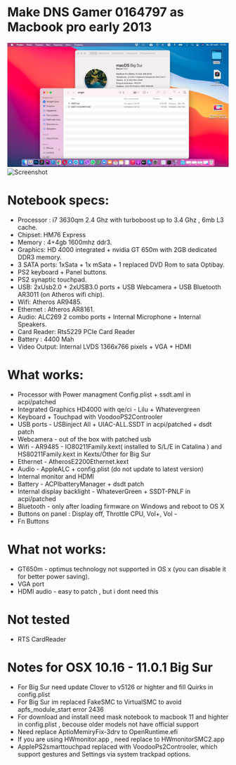 # Make DNS Gamer 0164797 as Macbook pro early 2013

![Screenshot](/Screenshots/screen2.png)
![Screenshot](/Screenshots/screen1.png)

# Notebook specs:
 - Processor : i7 3630qm 2.4 Ghz with turboboost up to 3.4 Ghz , 6mb L3 cache.
 - Chipset: HM76 Express
 - Memory : 4+4gb 1600mhz ddr3.
 - Graphics: HD 4000 integrated + nvidia GT 650m with 2GB dedicated DDR3 memory.
 - 3 SATA ports: 1xSata + 1x mSata + 1 replaced DVD Rom to sata Optibay.
 - PS2 keyboard + Panel buttons.
 - PS2 synaptic touchpad.
 - USB: 2xUsb2.0 + 2xUSB3.0 ports + USB Webcamera + USB Bluetooth AR3011 (on Atheros wifi chip).
 - Wifi: Atheros AR9485.
 - Ethernet :  Atheros AR8161. 
 - Audio:  ALC269 2 combo ports + Internal Microphone + Internal Speakers.
 - Card Reader: Rts5229 PCIe Card Reader
 - Battery : 4400 Mah 
 - Video Output: Internal LVDS 1366x766 pixels + VGA + HDMI

# What works:

 - Processor with Power managment  Config.plist + ssdt.aml in acpi/patched
 - Integrated Graphics HD4000 with qe/ci - Lilu + Whatevergreen
 - Keyboard + Touchpad  with VoodooPS2Controoler
 - USB ports - USBinject All + UIAC-ALL.SSDT in acpi/patched + dsdt patch
 - Webcamera -  out of the box with patched usb
 - Wifi  - AR9485 - IO80211Family.kext( installed to S/L/E in Catalina ) and HS80211Family.kext in Kexts/Other for Big Sur
 - Ethernet - AtherosE2200Ethernet.kext
 - Audio - AppleALC + config.plist (do not update to latest version)
 - Internal monitor and HDMI
 - Battery - ACPIbatteryManager + dsdt patch
 - Internal display backlight - WhateverGreen + SSDT-PNLF in acpi/patched
 - Bluetooth - only after loading firmware on Windows and reboot to OS X
 - Buttons on panel : Display off, Throttle CPU, Vol+, Vol -
 - Fn Buttons
 
 # What not works:
 
 - GT650m - optimus technology not supported in OS x (you can disable it for better power saving).
 - VGA port
 - HDMI audio - easy to patch , but i dont need this
 
 # Not tested
 
 - RTS CardReader 
 
 # Notes for OSX 10.16 - 11.0.1 Big Sur
 
 - For Big Sur need update Clover to v5126 or highter and fill Quirks in config.plist
 - For Big Sur im replaced FakeSMC to VirtualSMC to avoid apfs_module_start error 2436
 - For download and install need mask notebook to macbook 11 and highter in config.plist , becouse older models not have official support
 - Need replace AptioMemiryFix-3drv to OpenRuntime.efi
 - If you are using HWmonitor.app , need replace to HWmonitorSMC2.app 
 - ApplePS2smarttouchpad replaced with VoodooPs2Controoler, which support gestures and Settings via system trackpad options.
 
